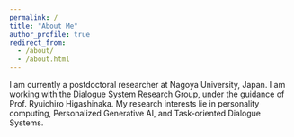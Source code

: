 ```yaml
---
permalink: /
title: "About Me"
author_profile: true
redirect_from: 
  - /about/
  - /about.html
---
```


I am currently a postdoctoral researcher at Nagoya University, Japan. I am working with the Dialogue System Research Group, under the guidance of Prof. Ryuichiro Higashinaka. My research interests lie in personality computing,  Personalized Generative AI, and Task-oriented Dialogue Systems.
